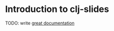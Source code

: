 # Introduction to clj-slides

TODO: write [great documentation](http://jacobian.org/writing/what-to-write/)
